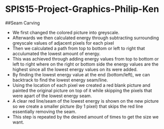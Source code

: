 # SPIS15-Project-Graphics-Philip-Ken


##Seam Carving

* We first changed the colored picture into greyscale.  
* Afterwards we then calculated energy through subtracting surrounding greyscale values of adjacent pixels for each pixel
* Then we calculated a path from top to bottom or left to right that acculumated the lowest amount of energy.
* This was achieved through adding energy values from top to bottom or left to right where on the right or bottom side         the energy values are the highest since all the lowest energy values on its were added.   
* By finding the lowest energy value at the end (bottom/left), we can backtrack to find the lowest energy seam/line.  
* Using the location of each pixel we created a red blank picture and painted the original picture on top of it while          skipping the pixels that were apart of the lowest energy seam.  
* A clear red line/seam of the lowest energy is shown on the new picture so we create a smaller picture (by 1 pixel) that       skips the red line essentially removing the seam. 
* This step is repeated by the desired amount of times to get the size we want.  

